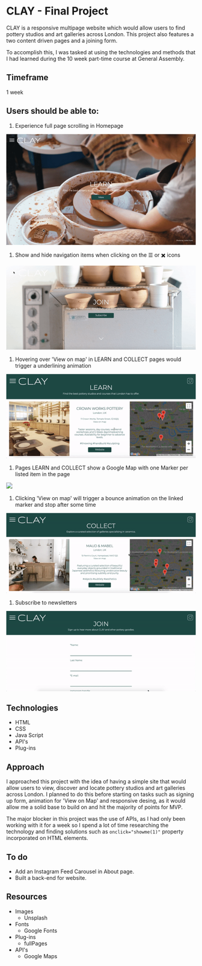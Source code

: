 # CLAY - Final Project

CLAY is a responsive multipage website which would allow users to find pottery studios and art galleries across London. This project also features a two content driven pages and a joining form.

To accomplish this, I was tasked at using the technologies and methods that I had learned during the 10 week part-time course at General Assembly.

## Timeframe

1 week 


## Users should be able to:
1. Experience full page scrolling in Homepage

![](readme-files/fullpage.gif)

1. Show and hide navigation items when clicking on the ☰ or ✖️ icons

![](readme-files/menu.gif)

1. Hovering over 'View on map' in LEARN and COLLECT pages would trigger a underlining animation 

![](readme-files/animation.gif)

1. Pages LEARN and COLLECT show a Google Map with one Marker per listed item in the page

![](readme-files/googlemarkers.gif)

1. Clicking 'View on map' will trigger a bounce animation on the linked marker and stop after some time

![](readme-files/markerbounce.gif)

1. Subscribe to newsletters

![](readme-files/form.gif)


## Technologies
* HTML
* CSS
* Java Script
* API's
* Plug-ins


## Approach 

I approached this project with the idea of having a simple site that would allow users to view, discover and locate pottery studios and art galleries across London. I planned to do this before starting on tasks such as signing up form, animation for 'View on Map' and responsive desing, as it would allow me a solid base to build on and hit the majority of points for MVP.

The major blocker in this project was the use of APIs, as I had only been working with it for a week so I spend a lot of time researching the technology and finding solutions such as `onclick="showme(1)"` property incorporated on HTML elements.

## To do

* Add an Instagram Feed Carousel in About page.
* Built a back-end for website.


## Resources
* Images
	* Unsplash
* Fonts
	* Google Fonts
* Plug-ins
	* fullPages
* API's
	* Google Maps 

